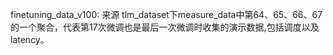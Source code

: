 finetuning_data_v100: 来源 tlm_dataset下measure_data中第64、65、66、67的一个聚合，代表第17次微调也是最后一次微调时收集的演示数据,包括调度以及latency。